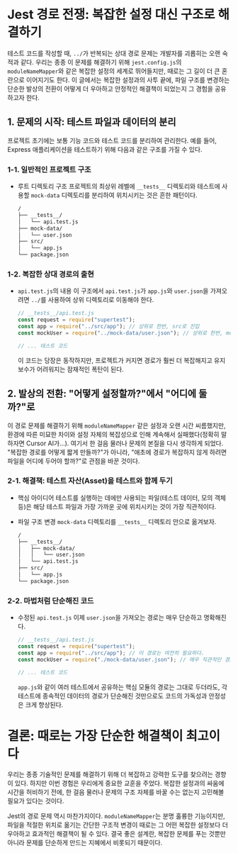 # Jest 경로 전쟁: 복잡한 설정 대신 구조로 해결하기

테스트 코드를 작성할 때, `../`가 반복되는 상대 경로 문제는 개발자를 괴롭히는 오랜 숙적과 같다. 우리는 종종 이 문제를 해결하기 위해 `jest.config.js`의 `moduleNameMapper`와 같은 복잡한 설정의 세계로 뛰어들지만, 때로는 그 길이 더 큰 혼란으로 이어지기도 한다. 이 글에서는 복잡한 설정과의 사투 끝에, 파일 구조를 변경하는 단순한 발상의 전환이 어떻게 더 우아하고 안정적인 해결책이 되었는지 그 경험을 공유하고자 한다.

## 1. 문제의 시작: 테스트 파일과 데이터의 분리

프로젝트 초기에는 보통 기능 코드와 테스트 코드를 분리하여 관리한다. 예를 들어, Express 애플리케이션을 테스트하기 위해 다음과 같은 구조를 가질 수 있다.

### 1-1. 일반적인 프로젝트 구조

- 루트 디렉토리 구조
  프로젝트의 최상위 레벨에 `__tests__` 디렉토리와 테스트에 사용할 `mock-data` 디렉토리를 분리하여 위치시키는 것은 흔한 패턴이다.

  ```bash
  /
  ├── __tests__/
  │   └── api.test.js
  ├── mock-data/
  │   └── user.json
  ├── src/
  │   └── app.js
  └── package.json
  ```

### 1-2. 복잡한 상대 경로의 출현

- `api.test.js`의 내용
  이 구조에서 `api.test.js`가 `app.js`와 `user.json`을 가져오려면 `../`를 사용하여 상위 디렉토리로 이동해야 한다.

  ```javascript
  // __tests__/api.test.js
  const request = require("supertest");
  const app = require("../src/app"); // 상위로 한번, src로 진입
  const mockUser = require("../mock-data/user.json"); // 상위로 한번, mock-data로 진입

  // ... 테스트 코드
  ```

  이 코드는 당장은 동작하지만, 프로젝트가 커지면 경로가 훨씬 더 복잡해지고 유지보수가 어려워지는 잠재적인 폭탄이 된다.

## 2. 발상의 전환: "어떻게 설정할까?"에서 "어디에 둘까?"로

이 경로 문제를 해결하기 위해 `moduleNameMapper` 같은 설정과 오랜 시간 씨름했지만, 환경에 따른 미묘한 차이와 설정 자체의 복잡성으로 인해 계속해서 실패했다(정확히 말하자면 Cursor AI가...). 여기서 한 걸음 물러나 문제의 본질을 다시 생각하게 되었다. "복잡한 경로를 어떻게 짧게 만들까?"가 아니라, "애초에 경로가 복잡하지 않게 하려면 파일을 어디에 두어야 할까?"로 관점을 바꾼 것이다.

### 2-1. 해결책: 테스트 자산(Asset)을 테스트와 함께 두기

- 핵심 아이디어
  테스트를 실행하는 데에만 사용되는 파일(테스트 데이터, 모의 객체 등)은 해당 테스트 파일과 가장 가까운 곳에 위치시키는 것이 가장 직관적이다.

- 파일 구조 변경
  `mock-data` 디렉토리를 `__tests__` 디렉토리 안으로 옮겨보자.

  ```bash
  /
  ├── __tests__/
  │   ├── mock-data/
  │   │   └── user.json
  │   └── api.test.js
  ├── src/
  │   └── app.js
  └── package.json
  ```

### 2-2. 마법처럼 단순해진 코드

- 수정된 `api.test.js`
  이제 `user.json`을 가져오는 경로는 매우 단순하고 명확해진다.

  ```javascript
  // __tests__/api.test.js
  const request = require("supertest");
  const app = require("../src/app"); // 이 경로는 여전히 필요하다.
  const mockUser = require("./mock-data/user.json"); // 매우 직관적인 경로!

  // ... 테스트 코드
  ```

  `app.js`와 같이 여러 테스트에서 공유하는 핵심 모듈의 경로는 그대로 두더라도, 각 테스트에 종속적인 데이터의 경로가 단순해진 것만으로도 코드의 가독성과 안정성은 크게 향상된다.

# 결론: 때로는 가장 단순한 해결책이 최고이다

우리는 종종 기술적인 문제를 해결하기 위해 더 복잡하고 강력한 도구를 찾으려는 경향이 있다. 하지만 이번 경험은 우리에게 중요한 교훈을 주었다. 복잡한 설정과의 싸움에 시간을 허비하기 전에, 한 걸음 물러나 문제의 구조 자체를 바꿀 수는 없는지 고민해볼 필요가 있다는 것이다.

Jest의 경로 문제 역시 마찬가지이다. `moduleNameMapper`는 분명 훌륭한 기능이지만, 파일을 적절한 위치로 옮기는 간단한 구조적 변경이 때로는 그 어떤 복잡한 설정보다 더 우아하고 효과적인 해결책이 될 수 있다. 결국 좋은 설계란, 복잡한 문제를 푸는 것뿐만 아니라 문제를 단순하게 만드는 지혜에서 비롯되기 때문이다.
